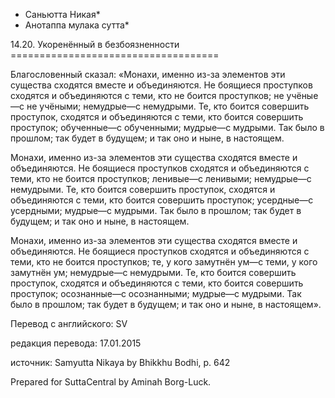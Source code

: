 * Саньютта Никая*
* Анотаппа мулака сутта*

14\.20\. Укоренённый в безбоязненности
\=\=\=\=\=\=\=\=\=\=\=\=\=\=\=\=\=\=\=\=\=\=\=\=\=\=\=\=\=\=\=\=\=\=\=\=

Благословенный сказал: «Монахи, именно из\-за элементов эти существа сходятся вместе и объединяются\. Не боящиеся проступков сходятся и объединяются с теми, кто не боится проступков; не учёные—с не учёными; немудрые—с немудрыми\. Те, кто боится совершить проступок, сходятся и объединяются с теми, кто боится совершить проступок; обученные—с обученными; мудрые—с мудрыми\. Так было в прошлом; так будет в будущем; и так оно и ныне, в настоящем\.

Монахи, именно из\-за элементов эти существа сходятся вместе и объединяются\. Не боящиеся проступков сходятся и объединяются с теми, кто не боится проступков; ленивые—с ленивыми; немудрые—с немудрыми\. Те, кто боится совершить проступок, сходятся и объединяются с теми, кто боится совершить проступок; усердные—с усердными; мудрые—с мудрыми\. Так было в прошлом; так будет в будущем; и так оно и ныне, в настоящем\.

Монахи, именно из\-за элементов эти существа сходятся вместе и объединяются\. Не боящиеся проступков сходятся и объединяются с теми, кто не боится проступков; те, у кого замутнён ум—с теми, у кого замутнён ум; немудрые—с немудрыми\. Те, кто боится совершить проступок, сходятся и объединяются с теми, кто боится совершить проступок; осознанные—с осознанными; мудрые—с мудрыми\. Так было в прошлом; так будет в будущем; и так оно и ныне, в настоящем»\.

Перевод с английского: SV

редакция перевода: 17\.01\.2015

источник: Samyutta Nikaya by Bhikkhu Bodhi, p\. 642

Prepared for SuttaCentral by Aminah Borg\-Luck\.